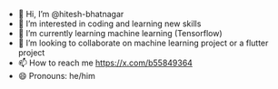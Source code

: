 - 👋 Hi, I’m @hitesh-bhatnagar
- 👀 I’m interested in coding and learning new skills 
- 🌱 I’m currently learning machine learning (Tensorflow) 
- 💞️ I’m looking to collaborate on machine learning project or a flutter project
- 📫 How to reach me https://x.com/b55849364
- 😄 Pronouns: he/him

<!---
hitesh-bhatnagar/hitesh-bhatnagar is a ✨ special ✨ repository because its `README.md` (this file) appears on your GitHub profile.
You can click the Preview link to take a look at your changes.
--->

